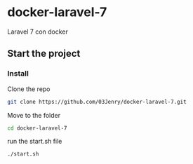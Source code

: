 # docker-laravel-7
Laravel 7 con docker

## Start the project

### Install

Clone the repo

```bash
git clone https://github.com/03Jenry/docker-laravel-7.git
```

Move to the folder

```bash
cd docker-laravel-7
```

run the start.sh file

```bash
./start.sh
```
